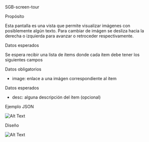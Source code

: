 SGB-screen-tour

Propósito

Esta pantalla es una vista que permite visualizar imágenes con posiblemente algún texto. Para cambiar de imágen se desliza hacia la derecha o izquierda para avanzar o retroceder respectivamente.  

Datos esperados

Se espera recibir una lista de ítems donde cada ítem debe tener los siguientes campos 

Datos obligatorios

- image: enlace a una imágen correspondiente al ítem

Datos esperados

- desc: alguna descripción del ítem (opcional)

Ejemplo JSON

![Alt Text](https://s3.amazonaws.com/megazord-framework/json+screenshots/json-tour.png)

Diseño

![Alt Text](https://s3.amazonaws.com/megazord-framework/balsamiq+mockups/sgb-screen-tour.png)